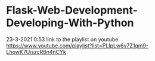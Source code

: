 # Flask-Web-Development-Developing-With-Python
23-3-2021 0:53
link to the playlist on youtube https://www.youtube.com/playlist?list=PLIpLw6v7Z1qm9-LhowK7UiszcR8n4nCYk
